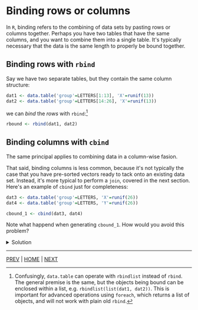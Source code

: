 # Binding rows or columns

In `R`, binding refers to the combining of data sets by pasting rows or columns together. Perhaps you
have two tables that have the same columns, and you want to combine them into a single table. It's
typically necessary that the data is the same length to properly be bound together.

## Binding rows with `rbind`
Say we have two separate tables, but they contain the same column structure:
```R
dat1 <- data.table('group'=LETTERS[1:13], 'X'=runif(13))
dat2 <- data.table('group'=LETTERS[14:26], 'X'=runif(13))
```

we can *bind* the *rows* with `rbind`:[^1]
```R
rbound <- rbind(dat1, dat2)
```

## Binding columns with `cbind`

The same principal applies to combining data in a column-wise fasion. 

That said, binding columns is less common, because it's not typically the case that you have 
pre-sorted vectors ready to tack onto an existing data set. Instead, it's more typical to perform a
`join`, covered in the next section. Here's an example of `cbind` just for completeness:

```R
dat3 <- data.table('group'=LETTERS, 'X'=runif(26))
dat4 <- data.table('group'=LETTERS, 'Y'=runif(26))

cbound_1 <- cbind(dat3, dat4)
```

Note what happend when generating `cbound_1`. How would you avoid this problem?

<details><summary>Solution</summary>

`cbind` isn't a 'smart' function, it just pastes together whatever data you tell it to. As a result,
the `group` column was duplicated, due to being present in both tables. Instead, only the `Y` column
should be included in the second table within `cbind`:

```R
cbound_2 <- cbind(dat3, dat4[,'Y'])

```

</details>

---


[PREV](README.md) | [HOME](/README.md) | [NEXT](B.md)

[^1]: Confusingly, `data.table` can operate with `rbindlist` instead of `rbind`. The general
premise is the same, but the objects being bound can be enclosed within a list, e.g. `rbindlist(list(dat1, dat2))`.
This is important for advanced operations using `foreach`, which returns a list of objects, and will
not work with plain old `rbind`.